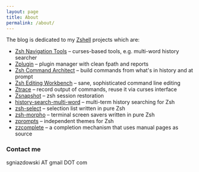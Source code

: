 ```yaml
---
layout: page
title: About
permalink: /about/
---
```


The blog is dedicated to my [Zshell](http://zsh.sourceforge.net) projects which are:

* [Zsh Navigation Tools](https://github.com/psprint/zsh-navigation-tools) –
  curses-based tools, e.g. multi-word history searcher
* [Zplugin](https://github.com/psprint/zplugin) –
  plugin manager with clean fpath and reports
* [Zsh Command Architect](https://github.com/psprint/zsh-cmd-architect) –
  build commands from what's in history and at prompt 
* [Zsh Editing Workbench](https://github.com/psprint/zsh-editing-workbench) –
  sane, sophisticated command line editing
* [Ztrace](https://github.com/psprint/ztrace) –
  record output of commands, reuse it via curses interface
* [Zsnapshot](https://github.com/psprint/zsnapshot) –
  zsh session restoration
* [history-search-multi-word](https://github.com/psprint/history-search-multi-word) –
  multi-term history searching for Zsh
* [zsh-select](https://github.com/psprint/zsh-select) –
  selection list written in pure Zsh
* [zsh-morpho](https://github.com/psprint/zsh-morpho) –
  terminal screen savers written in pure Zsh
* [zprompts](https://github.com/psprint/zprompts) –
  independent themes for Zsh
* [zzcomplete](https://github.com/psprint/zzcomplete) –
  a completion mechanism that uses manual pages as source

### Contact me

sgniazdowski AT gmail DOT com

